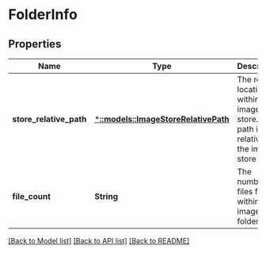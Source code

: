 # FolderInfo

## Properties
Name | Type | Description | Notes
------------ | ------------- | ------------- | -------------
**store_relative_path** | [***::models::ImageStoreRelativePath**](ImageStoreRelativePath.md) | The remote location within image store. This path is relative to the image store root. | [optional] [default to null]
**file_count** | **String** | The number of files from within the image store folder. | [optional] [default to null]

[[Back to Model list]](../README.md#documentation-for-models) [[Back to API list]](../README.md#documentation-for-api-endpoints) [[Back to README]](../README.md)


